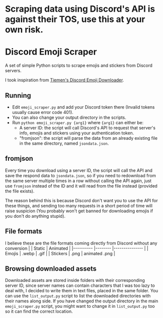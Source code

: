 # Scraping data using Discord's API is against their TOS, use this at your own risk.

# Discord Emoji Scraper
A set of simple Python scripts to scrape emojis and stickers from Discord servers.

I took inspiration from [Tiemen's Discord Emoji Downloader](https://github.com/ThaTiemsz/Discord-Emoji-Downloader).

## Running
- Edit `emoji_scraper.py` and add your Discord token there (Invalid tokens usually cause error code 401).
- You can also change your output directory in the scripts.
- Run `python emoji_scraper.py {arg1}` where `{arg1}` can either be:
  - A server ID: the script will call Discord's API to request that server's info, emojis and stickers using your authentication token.
  - "fromjson": the script will parse the data from an already existing file in the same directory, named `jsondata.json`.

## fromjson
Every time you download using a server ID, the script will call the API and save the respond data to `jsondata.json`, so if you need to redownload from the same server multiple times in a row without calling the API again, just use `fromjson` instead of the ID and it will read from the file instead (provided the file exists).

The reason behind this is because Discord don't want you to use the API for these things, and sending too many requests in a short period of time will raise suspicion (You probably won't get banned for downloading emojis if you don't do anything stupid).

## File formats
I believe these are the file formats coming directly from Discord without any conversion
|          	| Static 	| Animated      	|
|----------	|--------	|---------------	|
| Emojis   	| .webp  	| .gif          	|
| Stickers 	| .png   	| animated .png 	|

## Browsing downloaded assets
Downloaded assets are stored inside folders with their corresponding server ID, since server names can contain characters that I was too lazy to deal with, I decided to write them in text files, placed in the same folder. You can use the `list_output.py` script to list the downloaded directories with their names along side. If you have changed the output directory in the main `emoji_scraper.py` script, you might want to change it in `list_output.py` too so it can find the correct location.
